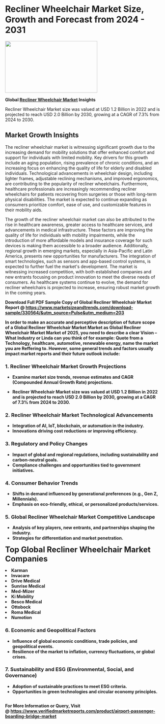 <H1>Recliner Wheelchair Market Size, Growth and Forecast from 2024 - 2031</H1><img class="aligncenter size-medium wp-image-584254" src="https://thirdeyenews.in/wp-content/uploads/2024/09/Global-Market-Research-300x168.jpeg" alt="" width="300" height="168" /><p><strong>Global&nbsp;<a href="https://www.marketsizeandtrends.com/download-sample/330564/&amp;utm_source=Pulse&amp;utm_medium=203">Recliner Wheelchair Market</a> Insights</strong></p><p>Recliner Wheelchair Market size was valued at USD 1.2 Billion in 2022 and is projected to reach USD 2.0 Billion by 2030, growing at a CAGR of 7.3% from 2024 to 2030.</p><p><h2>Market Growth Insights</h2> <p>The recliner wheelchair market is witnessing significant growth due to the increasing demand for mobility solutions that offer enhanced comfort and support for individuals with limited mobility. Key drivers for this growth include an aging population, rising prevalence of chronic conditions, and an increasing focus on enhancing the quality of life for elderly and disabled individuals. Technological advancements in wheelchair design, including lighter frames, adjustable reclining mechanisms, and improved ergonomics, are contributing to the popularity of recliner wheelchairs. Furthermore, healthcare professionals are increasingly recommending recliner wheelchairs for patients recovering from surgeries or those with long-term physical disabilities. The market is expected to continue expanding as consumers prioritize comfort, ease of use, and customizable features in their mobility aids.</p> <p><strong></strong></p> <p>The growth of the recliner wheelchair market can also be attributed to the rise in healthcare awareness, greater access to healthcare services, and advancements in medical infrastructure. These factors are improving the quality of life for individuals with mobility impairments, while the introduction of more affordable models and insurance coverage for such devices is making them accessible to a broader audience. Additionally, regional growth in emerging markets, especially in Asia-Pacific and Latin America, presents new opportunities for manufacturers. The integration of smart technologies, such as sensors and app-based control systems, is expected to further fuel the market's development. The market is witnessing increased competition, with both established companies and new entrants focusing on product innovation to meet the diverse needs of consumers. As healthcare systems continue to evolve, the demand for recliner wheelchairs is projected to increase, ensuring robust market growth in the coming years.</p> <p><strong></p><p><span class=""><strong>Download Full PDF Sample Copy of Global Recliner Wheelchair Market Report</strong> @ <a href="https://www.marketsizeandtrends.com/download-sample/330564/&amp;utm_source=Pulse&amp;utm_medium=203" target="_blank">https://www.marketsizeandtrends.com/download-sample/330564/&amp;utm_source=Pulse&amp;utm_medium=203</a></span></p><p>In order to make an accurate and perceptive description of future scope of a Global&nbsp;Recliner Wheelchair Market Market as Global&nbsp;Recliner Wheelchair Market Market of 2025, you need to describe a clear Vision &ndash; What Industry or Linda can you think of for example: Quote from a Technology, healthcare, automotive, renewable energy, name the market you are Reffering to. However, some general trends and factors usually impact market reports and their future outlook include:</p><h3>1.&nbsp;<strong>Recliner Wheelchair Market Growth Projections</strong></h3><ul><li>Examine market size trends, revenue estimates and CAGR (Compounded Annual Growth Rate) projections.</li><li><p>Recliner Wheelchair Market size was valued at USD 1.2 Billion in 2022 and is projected to reach USD 2.0 Billion by 2030, growing at a CAGR of 7.3% from 2024 to 2030.</p></li></ul><h3>2.&nbsp;<strong>Recliner Wheelchair Market Technological Advancements</strong></h3><ul><li>Integration of AI, IoT, blockchain, or automation in the industry.</li><li>Innovations driving cost reductions or improving efficiency.</li></ul><h3>3.&nbsp;<strong>Regulatory and Policy Changes</strong></h3><ul><li>Impact of global and regional regulations, including sustainability and carbon-neutral goals.</li><li>Compliance challenges and opportunities tied to government initiatives.</li></ul><h3>4.&nbsp;<strong>Consumer Behavior Trends</strong></h3><ul><li>Shifts in demand influenced by generational preferences (e.g., Gen Z, Millennials).</li><li>Emphasis on eco-friendly, ethical, or personalized products/services.</li></ul><h3>5.&nbsp;<strong>Global Recliner Wheelchair Market Competitive Landscape</strong></h3><ul><li>Analysis of key players, new entrants, and partnerships shaping the industry.</li><li>Strategies for differentiation and market penetration.</li></ul><p data-pm-slice="1 1 []"><span style="color: inherit; font-family: inherit; font-size: 25px;">Top Global Recliner Wheelchair Market Companies</span></p><div class="" data-test-id=""><p><li>Karman</li><li> Invacare</li><li> Drive Medical</li><li> Sunrise Medical</li><li> Med-Mizer</li><li> Ki Mobility</li><li> Besco Medical</li><li> Ottobock</li><li> Roma Medical</li><li> Numotion</li></p></div><h3>6.&nbsp;<strong>Economic and Geopolitical Factors</strong></h3><ul><li>Influence of global economic conditions, trade policies, and geopolitical events.</li><li>Resilience of the market to inflation, currency fluctuations, or global crises.</li></ul><h3>7.&nbsp;<strong>Sustainability and ESG (Environmental, Social, and Governance)</strong></h3><ul><li>Adoption of sustainable practices to meet ESG criteria.</li><li>Opportunities in green technologies and circular economy principles.</li></ul><h2><strong style="font-size: 14px;">For More Information or Query, Visit @&nbsp;</strong><a style="background-color: #ffffff; font-size: 14px;" href="https://www.marketsizeandtrends.com/report/recliner-wheelchair-market/" target="_blank">https://www.verifiedmarketreports.com/product/airport-passenger-boarding-bridge-market</a></h2>
